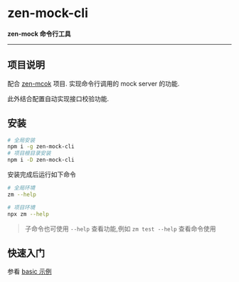 zen-mock-cli
====

**zen-mock 命令行工具**

------

## 项目说明
配合 [zen-mcok](../zen-mock/README.md) 项目.
实现命令行调用的 mock server 的功能.

此外结合配置自动实现接口校验功能.


## 安装
```bash
# 全局安装
npm i -g zen-mock-cli
# 项目根目录安装
npm i -D zen-mock-cli
```

安装完成后运行如下命令

```bash
# 全局环境
zm --help

# 项目环境
npx zm --help
```

> 子命令也可使用 `--help` 查看功能,例如 `zm test --help` 查看命令使用

## 快速入门
参看 [basic 示例](./examples/basic/README.md)

